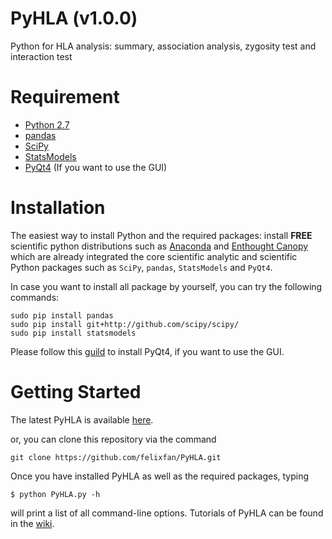 # PyHLA (v1.0.0)
Python for HLA analysis: summary, association analysis, zygosity test and interaction test

# Requirement

* [Python 2.7](https://www.python.org/)
* [pandas](http://pandas.pydata.org/)
* [SciPy](http://www.scipy.org/)
* [StatsModels](http://statsmodels.sourceforge.net/)
* [PyQt4](https://wiki.python.org/moin/PyQt4) (If you want to use the GUI)

# Installation

The easiest way to install Python and the required packages: install **FREE** scientific python distributions such as [Anaconda](http://continuum.io/downloads) and [Enthought Canopy](https://www.enthought.com/products/canopy/) which are already integrated the core scientific analytic and scientific Python packages such as `SciPy`, `pandas`, `StatsModels` and `PyQt4`.

In case you want to install all package by yourself, you can try the following commands:
```
sudo pip install pandas
sudo pip install git+http://github.com/scipy/scipy/
sudo pip install statsmodels
```
Please follow this [guild](http://pyqt.sourceforge.net/Docs/PyQt4/installation.html) to install PyQt4, if you want to use the GUI. 

# Getting Started

The latest PyHLA is available [here](https://github.com/felixfan/PyHLA/archive/v1.0.0.tar.gz).

or, you can clone this repository via the command

```
git clone https://github.com/felixfan/PyHLA.git
```

Once you have installed PyHLA as well as the required packages, typing

```
$ python PyHLA.py -h
```

will print a list of all command-line options. Tutorials of PyHLA can be found in the [wiki](https://github.com/felixfan/PyHLA/wiki). 
